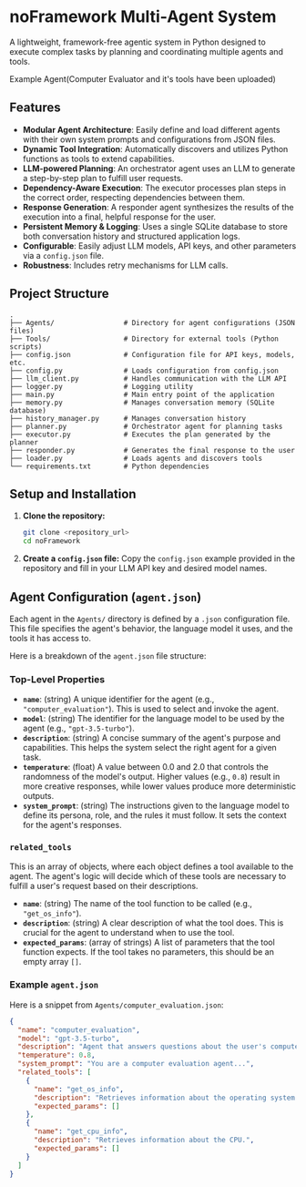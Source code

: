 # noFramework Multi-Agent System

A lightweight, framework-free agentic system in Python designed to execute complex tasks by planning and coordinating multiple agents and tools.

Example Agent(Computer Evaluator and it's tools have been uploaded)

## Features

- **Modular Agent Architecture**: Easily define and load different agents with their own system prompts and configurations from JSON files.
- **Dynamic Tool Integration**: Automatically discovers and utilizes Python functions as tools to extend capabilities.
- **LLM-powered Planning**: An orchestrator agent uses an LLM to generate a step-by-step plan to fulfill user requests.
- **Dependency-Aware Execution**: The executor processes plan steps in the correct order, respecting dependencies between them.
- **Response Generation**: A responder agent synthesizes the results of the execution into a final, helpful response for the user.
- **Persistent Memory & Logging**: Uses a single SQLite database to store both conversation history and structured application logs.
- **Configurable**: Easily adjust LLM models, API keys, and other parameters via a `config.json` file.
- **Robustness**: Includes retry mechanisms for LLM calls.

## Project Structure

```
.
├── Agents/                 # Directory for agent configurations (JSON files)
├── Tools/                  # Directory for external tools (Python scripts)
├── config.json             # Configuration file for API keys, models, etc.
├── config.py               # Loads configuration from config.json
├── llm_client.py           # Handles communication with the LLM API
├── logger.py               # Logging utility
├── main.py                 # Main entry point of the application
├── memory.py               # Manages conversation memory (SQLite database)
├── history_manager.py      # Manages conversation history
├── planner.py              # Orchestrator agent for planning tasks
├── executor.py             # Executes the plan generated by the planner
├── responder.py            # Generates the final response to the user
├── loader.py               # Loads agents and discovers tools
└── requirements.txt        # Python dependencies
```

## Setup and Installation

1.  **Clone the repository:**
    ```bash
    git clone <repository_url>
    cd noFramework
    ```

2.  **Create a `config.json` file:**
    Copy the `config.json` example provided in the repository and fill in your LLM API key and desired model names.

## Agent Configuration (`agent.json`)

Each agent in the `Agents/` directory is defined by a `.json` configuration file. This file specifies the agent's behavior, the language model it uses, and the tools it has access to.

Here is a breakdown of the `agent.json` file structure:

### Top-Level Properties

*   **`name`**: (string) A unique identifier for the agent (e.g., `"computer_evaluation"`). This is used to select and invoke the agent.
*   **`model`**: (string) The identifier for the language model to be used by the agent (e.g., `"gpt-3.5-turbo"`).
*   **`description`**: (string) A concise summary of the agent's purpose and capabilities. This helps the system select the right agent for a given task.
*   **`temperature`**: (float) A value between 0.0 and 2.0 that controls the randomness of the model's output. Higher values (e.g., `0.8`) result in more creative responses, while lower values produce more deterministic outputs.
*   **`system_prompt`**: (string) The instructions given to the language model to define its persona, role, and the rules it must follow. It sets the context for the agent's responses.

### `related_tools`

This is an array of objects, where each object defines a tool available to the agent. The agent's logic will decide which of these tools are necessary to fulfill a user's request based on their descriptions.

*   **`name`**: (string) The name of the tool function to be called (e.g., `"get_os_info"`).
*   **`description`**: (string) A clear description of what the tool does. This is crucial for the agent to understand when to use the tool.
*   **`expected_params`**: (array of strings) A list of parameters that the tool function expects. If the tool takes no parameters, this should be an empty array `[]`.

### Example `agent.json`

Here is a snippet from `Agents/computer_evaluation.json`:

```json
{
  "name": "computer_evaluation",
  "model": "gpt-3.5-turbo",
  "description": "Agent that answers questions about the user's computer...",
  "temperature": 0.8,
  "system_prompt": "You are a computer evaluation agent...",
  "related_tools": [
    {
      "name": "get_os_info",
      "description": "Retrieves information about the operating system.",
      "expected_params": []
    },
    {
      "name": "get_cpu_info",
      "description": "Retrieves information about the CPU.",
      "expected_params": []
    }
  ]
}
```


